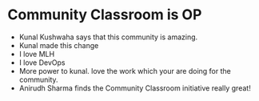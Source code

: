 # Community Classroom is OP

- Kunal Kushwaha says that this community is amazing.
- Kunal made this change
- I love MLH
- I love DevOps
- More power to kunal. love the work which your are doing for the community.
- Anirudh Sharma finds the Community Classroom initiative really great!
